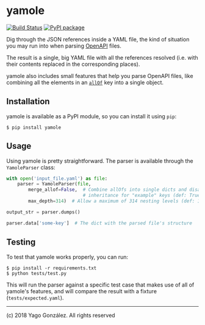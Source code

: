 # yamole

[![Build Status](https://travis-ci.org/YagoGG/yamole.svg?branch=master)](https://travis-ci.org/YagoGG/yamole)
[![PyPI package](https://img.shields.io/pypi/v/yamole.svg)](https://pypi.org/project/yamole)

Dig through the JSON references inside a YAML file, the kind of situation
you may run into when parsing [OpenAPI](https://www.openapis.org/) files.

The result is a single, big YAML file with all the references resolved (i.e.
with their contents replaced in the corresponding places).

yamole also includes small features that help you parse OpenAPI files, like
combining all the elements in an
[`allOf`](https://swagger.io/docs/specification/data-models/oneof-anyof-allof-not/#allof)
key into a single object.

## Installation

yamole is available as a PyPI module, so you can install it using `pip`:

    $ pip install yamole

## Usage

Using yamole is pretty straightforward. The parser is available through the
`YamoleParser` class:

```python
with open('input_file.yaml') as file:
    parser = YamoleParser(file,
        merge_allof=False,  # Combine allOfs into single dicts and disable
                            # inheritance for "example" keys (def: True)
        max_depth=314)  # Allow a maximum of 314 nesting levels (def: 1000)

output_str = parser.dumps()

parser.data['some-key']  # The dict with the parsed file's structure
```

## Testing

To test that yamole works properly, you can run:

    $ pip install -r requirements.txt
    $ python tests/test.py

This will run the parser against a specific test case that makes use of all of
yamole's features, and will compare the result with a fixture
(`tests/expected.yaml`).

---

(c) 2018 Yago González. All rights reserved
